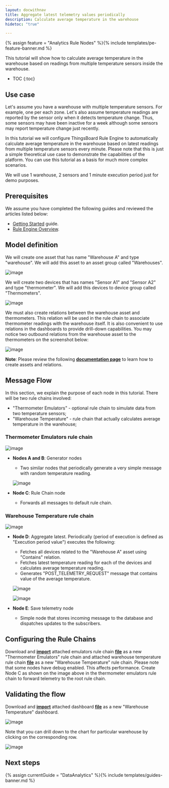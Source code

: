 ```yaml
---
layout: docwithnav
title: Aggregate latest telemetry values periodically
description: Calculate average temperature in the warehouse
hidetoc: "true"

---
```


{% assign feature = "Analytics Rule Nodes" %}{% include templates/pe-feature-banner.md %}

This tutorial will show how to calculate average temperature in the warehouse based on readings from multiple temperature sensors inside the warehouse. 

* TOC
{:toc}

## Use case

Let's assume you have a warehouse with multiple temperature sensors. For example, one per each zone. Let's also assume temperature readings are reported by the sensor only when it detects temperature change.
Thus, some sensors may have been inactive for a week although some sensors may report temperature change just recently. 

In this tutorial we will configure ThingsBoard Rule Engine to automatically calculate average temperature in the warehouse based on latest readings from multiple temperature sensors every minute.
Please note that this is just a simple theoretical use case to demonstrate the capabilities of the platform. You can use this tutorial as a basis for much more complex scenarios.


We will use 1 warehouse, 2 sensors and 1 minute execution period just for demo purposes.

## Prerequisites

We assume you have completed the following guides and reviewed the articles listed below:

  * [Getting Started](/docs/getting-started-guides/helloworld/) guide.
  * [Rule Engine Overview](/docs/user-guide/rule-engine-2-0/overview/).

## Model definition

We will create one asset that has name "Warehouse A" and type "warehouse". We will add this asset to an asset group called "Warehouses".

![image](https://img.thingsboard.io/user-guide/rule-engine-2-0/tutorials/aggregation-latest/add-asset.png)

We will create two devices that has names "Sensor A1" and "Sensor A2" and type "thermometer". We will add this devices to device group called "Thermometers".

![image](https://img.thingsboard.io/user-guide/rule-engine-2-0/tutorials/aggregation-latest/add-meters.png)

We must also create relations between the warehouse asset and thermometers. This relation will be used in the rule chain to associate thermometer readings with the warehouse itself. 
It is also convenient to use relations in the dashboards to provide drill-down capabilities. You may notice two outbound relations from the warehouse asset to the thermometers on the screenshot below:
 
![image](https://img.thingsboard.io/user-guide/rule-engine-2-0/tutorials/aggregation-latest/add-relations.png)

**Note**: Please review the following [**documentation page**](/docs/user-guide/entities-and-relations/) to learn how to create assets and relations.

## Message Flow

In this section, we explain the purpose of each node in this tutorial. There will be two rule chains involved:

  * "Thermometer Emulators" - optional rule chain to simulate data from two temperature sensors; 
  * "Warehouse Temperature" - rule chain that actually calculates average temperature in the warehouse;

### Thermometer Emulators rule chain

![image](https://img.thingsboard.io/user-guide/rule-engine-2-0/tutorials/aggregation-latest/emulator-rule-chain.png)

  * **Nodes A and B**: Generator nodes

    * Two similar nodes that periodically generate a very simple message with random temperature reading.

    ![image](https://img.thingsboard.io/user-guide/rule-engine-2-0/tutorials/aggregation-latest/nodes-a-and-b.png)

  * **Node C**: Rule Chain node

    * Forwards all messages to default rule chain.

### Warehouse Temperature rule chain

![image](https://img.thingsboard.io/user-guide/rule-engine-2-0/tutorials/aggregation-latest/aggregation-rule-chain.png)

  * **Node D**: Aggregate latest. Periodically (period of execution is defined as "Execution period value") executes the following:

    *  Fetches all devices related to the "Warehouse A" asset using "Contains" relation.
    *  Fetches latest temperature reading for each of the devices and calculates average temperature reading.
    *  Generates "POST_TELEMETRY_REQUEST" message that contains value of the average temperature.

    ![image](https://img.thingsboard.io/user-guide/rule-engine-2-0/tutorials/aggregation-latest/node-d-part1.png)

    ![image](https://img.thingsboard.io/user-guide/rule-engine-2-0/tutorials/aggregation-latest/node-d-part2.png)

  * **Node E**: Save telemetry node

    * Simple node that stores incoming message to the database and dispatches updates to the subscribers.


## Configuring the Rule Chains

Download and [**import**](/docs/user-guide/ui/rule-chains/#rule-chains-importexport) attached emulators rule chain [**file**](/docs/user-guide/rule-engine-2-0/pe/tutorials/thermometer_emulators.json) as a new "Thermometer Emulators" rule chain and 
attached warehouse temperature rule chain [**file**](/docs/user-guide/rule-engine-2-0/pe/tutorials/warehouse_temperature.json) as a new "Warehouse Temperature" rule chain. 
Please note that some nodes have debug enabled. This affects performance. Create Node C as shown on the image above in the thermometer emulators rule chain to forward telemetry to the root rule chain.

## Validating the flow

Download and [**import**](/docs/user-guide/ui/dashboards/#iot-dashboard-importexport) attached dashboard [**file**](/docs/user-guide/rule-engine-2-0/pe/tutorials/warehouse_thermometers.json) as a new "Warehouse Temperature" dashboard.

![image](https://img.thingsboard.io/user-guide/rule-engine-2-0/tutorials/aggregation-latest/dashboard-part1.png)

Note that you can drill down to the chart for particular warehouse by clicking on the corresponding row.

![image](https://img.thingsboard.io/user-guide/rule-engine-2-0/tutorials/aggregation-latest/dashboard-part2.png)

## Next steps

{% assign currentGuide = "DataAnalytics" %}{% include templates/guides-banner.md %}
